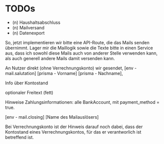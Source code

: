 # TODOs

* (n) Haushaltsabschluss
* (n) Mailversand
* (n) Datenexport

So, jetzt implementieren wir bitte eine API-Route, die das Mails senden übernimmt. Lager mir die Maillogik sowie die Texte bitte in einen Service aus, dass ich sowohl diese Mails auch von anderer Stelle verwenden kann, als auch generell andere Mails damit versenden kann.

An Nutzer direkt (ohne Verrechnungskonto) wir gesendet, [env - mail.salutation] [prisma - Vorname] [prisma - Nachname],

Info über Kontostand

optionaler Freitext (fett)

Hinweise Zahlungsinformationen: alle BankAccount, mit payment_method = true.

[env - mail.closing]
[Name des Mailauslösers]

Bei Verrechnungskonto ist der Hinweis darauf noch dabei, dass der Kontostand eines Verrechnungskontos, für das er verantworlich ist betreffend ist.
